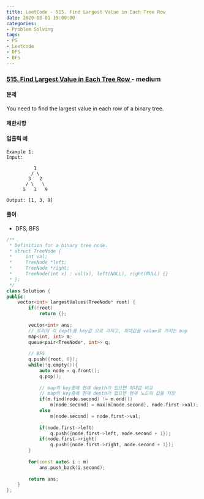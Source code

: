 ```yaml
---
title: LeetCode - 515. Find Largest Value in Each Tree Row
date: 2020-03-01 15:00:00
categories:
- Problem Solving
tags:
- PS
- Leetcode
- DFS
- BFS
---
```


### [ 515. Find Largest Value in Each Tree Row ](https://leetcode.com/problems/find-largest-value-in-each-tree-row/) - medium

#### 문제

You need to find the largest value in each row of a binary tree.

#### 제한사항

#### 입출력 예

```
Example 1:
Input: 

          1
         / \
        3   2
       / \   \  
      5   3   9 

Output: [1, 3, 9]
```

#### 풀이
  - DFS, BFS

```cpp
/**
 * Definition for a binary tree node.
 * struct TreeNode {
 *     int val;
 *     TreeNode *left;
 *     TreeNode *right;
 *     TreeNode(int x) : val(x), left(NULL), right(NULL) {}
 * };
 */
class Solution {
public:
    vector<int> largestValues(TreeNode* root) {
        if(!root)
            return {};
        
        vector<int> ans;
        // 트리의 각 depth를 key값 으로 가지고, 최대값을 value로 가지는 map           
        map<int, int> m;
        queue<pair<TreeNode*, int>> q;
        
        // BFS
        q.push({root, 0});
        while(!q.empty()){
            auto node = q.front();
            q.pop();
            
            // map의 key중에 현재 depth가 있으면 최대값 비교
            // map의 key중에 현재 depth가 없으면 현재 노드의 값을 저장
            if(m.find(node.second) != m.end())
                m[node.second] = max(m[node.second], node.first->val);
            else
                m[node.second] = node.first->val;
                
            if(node.first->left)
                q.push({node.first->left, node.second + 1});
            if(node.first->right)
                q.push({node.first->right, node.second + 1});
        }
        
        for(const auto& i : m)
            ans.push_back(i.second);
        
        return ans;
    }
};
```
